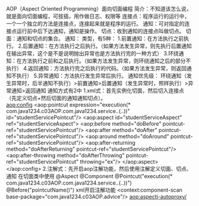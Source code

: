 AOP（Aspect Oriented Programming）面向切面编程
    简介：不知道该怎么说，就是面向切面编程，可拔插，用作做日志、权限等
        连接点：程序运行的运行中，一个一个独立的方法是连接点，连接起来就是程序的运行。
        通知：可对指定的连接点运行前中后下达通知，通知是操作。
        切点：收到通知的连接点叫做切点。
        切面：通知和切点的集合。
通知：
    类型，有5种：
        1.前置通知：在方法执行之前执行。
        2.后置通知：在方法执行之后执行。（如果方法发生异常，则先执行后置通知在输出异常，这个是不是说明抛出异常也是方法执行完的一种方式）
        3.环绕通知：在方法执行之前和之后执行。（如果方法发生异常，则环绕通知之后的部分不执行）
        4.返回通知：方法执行完之后执行的代码。（如果方法发生异常，则返回通知不执行）
        5.异常通知：方法执行发生异常后执行。
    通知优先级：
        环绕通知（发生异常时，后半通知不执行）>前置通知>后置通知（发生异常时，照样执行）>异常通知>返回通知
通知方式有2中
    1.xml式：首先实例化切面，然后切入连接点（先定义切点+然后切面的通知通知切点）。  
        <bean id="studentServiceAspect" class="com.java1234.c03AOP.advice.StudentServiceAspect"></bean>
        <aop:config>
            <aop:pointcut expression="execution(* com.java1234.c03AOP.com.java1234.service.*.*(..))" id="studentServicePointcut"/>
            <aop:aspect id="studentServiceAspect" ref="studentServiceAspect">
                <aop:before method="doBefore" pointcut-ref="studentServicePointcut"/>
                <aop:after method="doAfter" pointcut-ref="studentServicePointcut"/>
                <aop:around method="doAround" pointcut-ref="studentServicePointcut"/>
                <aop:after-returning method="doAfterReturning" pointcut-ref="studentServicePointcut"/>
                <aop:after-throwing method="doAfterThrowing" pointcut-ref="studentServicePointcut" throwing="ex"/>
            </aop:aspect>
        </aop:config>
    2.注解式：先开启aop注解功能，然后使用注解定义切面、切点、通知
        在切面类中使用
            @Aspect
            @Component
            @Pointcut("execution(* com.java1234.c03AOP.com.java1234.service.*.*(..))")
            @Before("pointcutName()")
        xml开启注解功能
            <!-- 注解扫描 -->
            <context:component-scan base-package="com.java1234.c03AOP.advice"/>
            <!-- 启动aop的注解解析器 -->
            <aop:aspectj-autoproxy/>